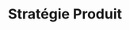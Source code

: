 ---
title: "Stratégie Produit"
icon: "🎯"
order: 1
description: "Définissez une roadmap produit claire et alignée avec vos objectifs business. De l'idée à la mise sur le marché."
features:
  - "Tech advisor"
  - "Tech Product Leader "
  - "Product Builder"
feature_type: "tags"
keywords:
  - "Go-to-market"
  - "MVP"
  - "Nocode / IA"
---